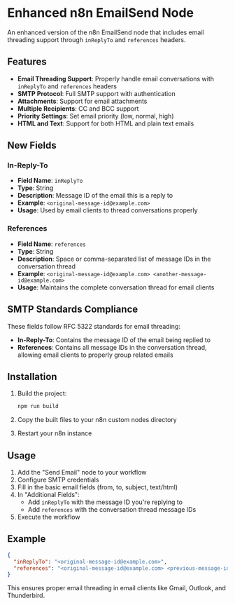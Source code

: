 # Enhanced n8n EmailSend Node

An enhanced version of the n8n EmailSend node that includes email threading support through `inReplyTo` and `references` headers.

## Features

- **Email Threading Support**: Properly handle email conversations with `inReplyTo` and `references` headers
- **SMTP Protocol**: Full SMTP support with authentication
- **Attachments**: Support for email attachments
- **Multiple Recipients**: CC and BCC support
- **Priority Settings**: Set email priority (low, normal, high)
- **HTML and Text**: Support for both HTML and plain text emails

## New Fields

### In-Reply-To
- **Field Name**: `inReplyTo`
- **Type**: String
- **Description**: Message ID of the email this is a reply to
- **Example**: `<original-message-id@example.com>`
- **Usage**: Used by email clients to thread conversations properly

### References
- **Field Name**: `references`
- **Type**: String
- **Description**: Space or comma-separated list of message IDs in the conversation thread
- **Example**: `<original-message-id@example.com> <another-message-id@example.com>`
- **Usage**: Maintains the complete conversation thread for email clients

## SMTP Standards Compliance

These fields follow RFC 5322 standards for email threading:

- **In-Reply-To**: Contains the message ID of the email being replied to
- **References**: Contains all message IDs in the conversation thread, allowing email clients to properly group related emails

## Installation

1. Build the project:
   ```bash
   npm run build
   ```

2. Copy the built files to your n8n custom nodes directory

3. Restart your n8n instance

## Usage

1. Add the "Send Email" node to your workflow
2. Configure SMTP credentials
3. Fill in the basic email fields (from, to, subject, text/html)
4. In "Additional Fields":
   - Add `inReplyTo` with the message ID you're replying to
   - Add `references` with the conversation thread message IDs
5. Execute the workflow

## Example

```json
{
  "inReplyTo": "<original-message-id@example.com>",
  "references": "<original-message-id@example.com> <previous-message-id@example.com>"
}
```

This ensures proper email threading in email clients like Gmail, Outlook, and Thunderbird.